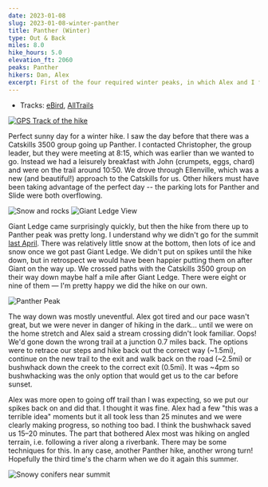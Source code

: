 ```yaml
---
date: 2023-01-08
slug: 2023-01-08-winter-panther
title: Panther (Winter)
type: Out & Back
miles: 8.0
hike_hours: 5.0
elevation_ft: 2060
peaks: Panther
hikers: Dan, Alex
excerpt: First of the four required winter peaks, in which Alex and I finally summit Panther and do a surprise bushwhack on the way down.
---
```


- Tracks: [eBird], [AllTrails]

[![GPS Track of the hike]({{site.baseurl}}/assets/2023-01-08-winter-panther/track.png)]({{site.baseurl}}/map/?hike=2023-01-08-winter-panther)

Perfect sunny day for a winter hike. I saw the day before that there was a Catskills 3500 group going up Panther. I contacted Christopher, the group leader, but they were meeting at 8:15, which was earlier than we wanted to go. Instead we had a leisurely breakfast with John (crumpets, eggs, chard) and were on the trail around 10:50. We drove through Ellenville, which was a new (and beautiful!) approach to the Catskills for us. Other hikers must have been taking advantage of the perfect day -- the parking lots for Panther and Slide were both overflowing.

![Snow and rocks]({{site.baseurl}}/assets/2023-01-08-winter-panther/rocky-rise.jpeg)
![Giant Ledge View]({{site.baseurl}}/assets/2023-01-08-winter-panther/view-giant-ledge.jpeg)

Giant Ledge came surprisingly quickly, but then the hike from there up to Panther peak was pretty long. I understand why we didn't go for the summit [last April]. There was relatively little snow at the bottom, then lots of ice and snow once we got past Giant Ledge. We didn't put on spikes until the hike down, but in retrospect we would have been happier putting them on after Giant on the way up. We crossed paths with the Catskills 3500 group on their way down maybe half a mile after Giant Ledge. There were eight or nine of them — I'm pretty happy we did the hike on our own.

![Panther Peak]({{site.baseurl}}/assets/2023-01-08-winter-panther/peak-landscape.jpeg)

The way down was mostly uneventful. Alex got tired and our pace wasn't great, but we were never in danger of hiking in the dark… until we were on the home stretch and Alex said a stream crossing didn't look familiar. Oops! We'd gone down the wrong trail at a junction 0.7 miles back. The options were to retrace our steps and hike back out the correct way (~1.5mi), continue on the new trail to the exit and walk back on the road (~2.5mi) or bushwhack down the creek to the correct exit (0.5mi). It was ~4pm so bushwhacking was the only option that would get us to the car before sunset.

Alex was more open to going off trail than I was expecting, so we put our spikes back on and did that. I thought it was fine. Alex had a few "this was a terrible idea" moments but it all took less than 25 minutes and we were clearly making progress, so nothing too bad. I think the bushwhack saved us 15–20 minutes. The part that bothered Alex most was hiking on angled terrain, i.e. following a river along a riverbank. There may be some techniques for this. In any case, another Panther hike, another wrong turn! Hopefully the third time's the charm when we do it again this summer.

![Snowy conifers near summit]({{site.baseurl}}/assets/2023-01-08-winter-panther/snowy-conifers.jpeg)

[AllTrails]: https://www.alltrails.com/explore/recording/afternoon-hike-at-giant-ledge-and-panther-mountain-trail-87f4d79
[ebird]: https://ebird.org/checklist/S125780244
[last April]: /catskills/2022/04/24/2022-04-24-giant-ledge.html
